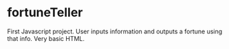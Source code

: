 # fortuneTeller
First Javascript project. User inputs information and outputs a fortune using that info. Very basic HTML.
